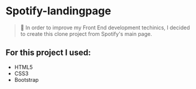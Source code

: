 # Spotify-landingpage
 > :rocket: In order to improve my Front End development techinics, I decided to create this clone project from Spotify's main page. 
 
 ## For this project I used:
 * HTML5
 * CSS3
 * Bootstrap
